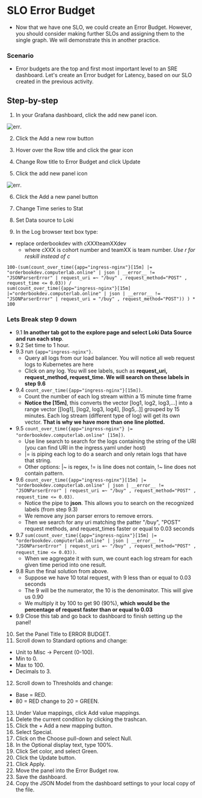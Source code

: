 # SLO Error Budget

- Now that we have one SLO, we could create an Error Budget. However, you should consider making further SLOs and assigning them to the single graph. We will demonstrate this in another practice.

### Scenario
- Error budgets are the top and first most important level to an SRE dashboard. Let's create an Error budget for Latency, based on our SLO created in the previous activity.

## Step-by-step
1. In your Grafana dashboard, click the add new panel icon. 


![err](https://the-software-guild.s3.amazonaws.com/sre/2207/images/GrafanaAddNewPanelIcon.png). 

2. Click the Add a new row button


3. Hover over the Row title and click the gear icon


4. Change Row title to Error Budget and click Update


5. Click the add new panel icon

![err](https://the-software-guild.s3.amazonaws.com/sre/2207/images/GrafanaAddNewPanelIcon.png).

6. Click the Add a new panel button

7. Change Time series to Stat

8. Set Data source to Loki

9. In the Log browser text box type:
 - replace orderbookdev with cXXXteamXXdev
   - where cXXX is cohort number and teamXX is team number. *Use r for reskill instead of c*

```
100-(sum(count_over_time({app="ingress-nginx"}[15m] |= "orderbookdev.computerlab.online" | json | __error__ !=
"JSONParserError" | request_uri =~ "/buy" , request_method="POST" , request_time <= 0.03)) / 
sum(count_over_time({app="ingress-nginx"}[15m] |="orderbookdev.computerlab.online" | json | __error__ != "JSONParserError" | request_uri = "/buy" , request_method="POST")) ) * 100
```
 
 ### Lets Break step 9 down
  - 9.1 **In another tab got to the explore page and select Loki Data Source and run each step**. 
  - 9.2 Set time to 1 hour. 
  - 9.3 run `{app="ingress-nginx"}`. 
    - Query all logs from our load balancer. You will notice all web request logs to Kubernetes are here
    - Click on any log. You will see labels, such as **request_uri, request_method, request_time. We will search on these labels in step 9.6**
  - 9.4 `count_over_time({app="ingress-nginx"}[15m])`. 
    - Count the number of each log stream within a 15 minute time frame
    - **Notice the [15m]**, this converts the vector [log1, log2, log3,...] into a range vector [[log1], [log2, log3, log4], [log5,..]] grouped by 15 minutes. Each log stream (different type of log) will get its own vector. **That is why we have more than one line plotted.**
  - 9.5 `count_over_time({app="ingress-nginx"} |= "orderbookdev.computerlab.online" [15m])`. 
    - Use line search to search for the logs containing the string of the URI (you can find URI in the ingress.yaml under host)
    - |= is piping each log to do a search and only retain logs that have that string.
    - Other options: |~ is regex, != is line does not contain, !~ line does not contain pattern.
  - 9.6 `count_over_time({app="ingress-nginx"}[15m] |= "orderbookdev.computerlab.online" | json | __error__ !=
"JSONParserError" | request_uri =~ "/buy" , request_method="POST" , request_time <= 0.03)`. 
    - Notice the pipe to **json**. This allows you to search on the recognized labels (from step 9.3)
    - We remove any json parser errors to remove errors.
    - Then we search for any uri matching the patter "/buy", "POST" request methods, and request_times faster or equal to 0.03 seconds
  - 9.7 `sum(count_over_time({app="ingress-nginx"}[15m] |= "orderbookdev.computerlab.online" | json | __error__ !=
"JSONParserError" | request_uri =~ "/buy" , request_method="POST" , request_time <= 0.03))`. 
    - When we aggregate it with sum, we count each log stream for each given time period into one result.
  - 9.8 Run the final solution from above. 
    - Suppose we have 10 total request, with 9 less than or equal to 0.03 seconds
    - The 9 will be the numerator, the 10 is the denominator. This will give us 0.90
    - We multiply it by 100 to get 90 (90%), **which would be the percentage of request faster than or equal to 0.03**
  - 9.9 Close this tab and go back to dashboard to finish setting up the panel!  
  

10. Set the Panel Title to ERROR BUDGET. 
11. Scroll down to Standard options and change:  
  - Unit to Misc -> Percent (0-100). 
  - Min to 0. 
  - Max to 100. 
  - Decimals to 3. 
12. Scroll down to Thresholds and change:  
  - Base = RED. 
  - 80 = RED change to 20 = GREEN. 
13. Under Value mappings, click Add value mappings. 
14. Delete the current condition by clicking the trashcan. 
15. Click the + Add a new mapping button. 
16. Select Special. 
17. Click on the Choose pull-down and select Null. 
18. In the Optional display text, type 100%. 
19. Click Set color, and select Green. 
20. Click the Update button. 
21. Click Apply. 
22. Move the panel into the Error Budget row. 
23. Save the dashboard. 
24. Copy the JSON Model from the dashboard settings to your local copy of the file.  
